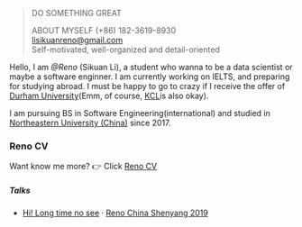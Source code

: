 

> DO SOMETHING GREAT  
> 
> ABOUT MYSELF
> (+86) 182-3619-8930  
> lisikuanreno@gmail.com  
> Self-motivated, well-organized and detail-oriented  



Hello, I am *@Reno* (Sikuan Li), a student who wanna to be a data scientist or maybe a  software enginner. I am currently working on IELTS, and preparing for studying abroad. I must be happy to go to crazy if I receive the offer of [Durham University](https://en.wikipedia.org/wiki/Durham_University)(Emm, of course, [KCL](https://en.wikipedia.org/wiki/King%27s_College_London)is also okay).

I am pursuing BS in Software Engineering(international) and studied in [Northeastern University (China)](https://en.wikipedia.org/wiki/Northeastern_University_(China)) since 2017.

### Reno CV
Want know me more?  👉 Click [Reno CV](https://github.com/LSKLee1/LSKLee1.github.io/blob/master/RenoCV.pdf)
##### Talks

- [Hi! Long time no see][1] · [Reno China Shenyang 2019](https://lsklee1.github.io/2019/01/11/Long-time-no-see/)

[1]: //lsklee1.github.io/2019/01/11/Long-time-no-see/



